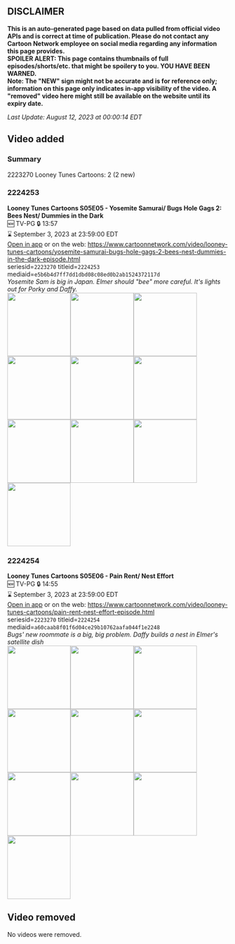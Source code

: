 ## DISCLAIMER
**This is an auto-generated page based on data pulled from official video APIs and is correct at time of publication. Please do not contact any Cartoon Network employee on social media regarding any information this page provides.**  
**SPOILER ALERT: This page contains thumbnails of full episodes/shorts/etc. that might be spoilery to you. YOU HAVE BEEN WARNED.**  
**Note: The "NEW" sign might not be accurate and is for reference only; information on this page only indicates in-app visibility of the video. A "removed" video here might still be available on the website until its expiry date.**  

_Last Update: August 12, 2023 at 00:00:14 EDT_
## Video added
### Summary
2223270 Looney Tunes Cartoons: 2 (2 new)  
### 2224253
**Looney Tunes Cartoons S05E05 - Yosemite Samurai/ Bugs Hole Gags 2: Bees Nest/ Dummies in the Dark**  
🆕 TV-PG 🔒 13:57  
⌛ September 3, 2023 at 23:59:00 EDT  
[Open in app](https://cnvideo.sercomkc.org/redirector.html?type=cnapp&seriesid=2223270&titleid=2224253&mediaid=e5b6b4d7ff7dd1dbd08c08ed0b2ab1524372117d) or on the web: https://www.cartoonnetwork.com/video/looney-tunes-cartoons/yosemite-samurai-bugs-hole-gags-2-bees-nest-dummies-in-the-dark-episode.html  
seriesid=`2223270` titleid=`2224253` mediaid=`e5b6b4d7ff7dd1dbd08c08ed0b2ab1524372117d`  
_Yosemite Sam is big in Japan. Elmer should "bee" more careful. It's lights out for Porky and Daffy._  
<a href="https://s3.amazonaws.com/cartoonorchestrator/2224253_001_1280x720.jpg"><img src="https://s3.amazonaws.com/cartoonorchestrator/2224253_001_640x360.jpg" height="144px" /></a><a href="https://s3.amazonaws.com/cartoonorchestrator/2224253_002_1280x720.jpg"><img src="https://s3.amazonaws.com/cartoonorchestrator/2224253_002_640x360.jpg" height="144px" /></a><a href="https://s3.amazonaws.com/cartoonorchestrator/2224253_003_1280x720.jpg"><img src="https://s3.amazonaws.com/cartoonorchestrator/2224253_003_640x360.jpg" height="144px" /></a><a href="https://s3.amazonaws.com/cartoonorchestrator/2224253_004_1280x720.jpg"><img src="https://s3.amazonaws.com/cartoonorchestrator/2224253_004_640x360.jpg" height="144px" /></a><a href="https://s3.amazonaws.com/cartoonorchestrator/2224253_005_1280x720.jpg"><img src="https://s3.amazonaws.com/cartoonorchestrator/2224253_005_640x360.jpg" height="144px" /></a><a href="https://s3.amazonaws.com/cartoonorchestrator/2224253_006_1280x720.jpg"><img src="https://s3.amazonaws.com/cartoonorchestrator/2224253_006_640x360.jpg" height="144px" /></a><a href="https://s3.amazonaws.com/cartoonorchestrator/2224253_007_1280x720.jpg"><img src="https://s3.amazonaws.com/cartoonorchestrator/2224253_007_640x360.jpg" height="144px" /></a><a href="https://s3.amazonaws.com/cartoonorchestrator/2224253_008_1280x720.jpg"><img src="https://s3.amazonaws.com/cartoonorchestrator/2224253_008_640x360.jpg" height="144px" /></a><a href="https://s3.amazonaws.com/cartoonorchestrator/2224253_009_1280x720.jpg"><img src="https://s3.amazonaws.com/cartoonorchestrator/2224253_009_640x360.jpg" height="144px" /></a><a href="https://s3.amazonaws.com/cartoonorchestrator/2224253_010_1280x720.jpg"><img src="https://s3.amazonaws.com/cartoonorchestrator/2224253_010_640x360.jpg" height="144px" /></a>
### 2224254
**Looney Tunes Cartoons S05E06 - Pain Rent/ Nest Effort**  
🆕 TV-PG 🔒 14:55  
⌛ September 3, 2023 at 23:59:00 EDT  
[Open in app](https://cnvideo.sercomkc.org/redirector.html?type=cnapp&seriesid=2223270&titleid=2224254&mediaid=a60caab8f01f6d04ce29b10762aafa044f1e2248) or on the web: https://www.cartoonnetwork.com/video/looney-tunes-cartoons/pain-rent-nest-effort-episode.html  
seriesid=`2223270` titleid=`2224254` mediaid=`a60caab8f01f6d04ce29b10762aafa044f1e2248`  
_Bugs' new roommate is a big, big problem. Daffy builds a nest in Elmer's satellite dish_  
<a href="https://s3.amazonaws.com/cartoonorchestrator/2224254_001_1280x720.jpg"><img src="https://s3.amazonaws.com/cartoonorchestrator/2224254_001_640x360.jpg" height="144px" /></a><a href="https://s3.amazonaws.com/cartoonorchestrator/2224254_002_1280x720.jpg"><img src="https://s3.amazonaws.com/cartoonorchestrator/2224254_002_640x360.jpg" height="144px" /></a><a href="https://s3.amazonaws.com/cartoonorchestrator/2224254_003_1280x720.jpg"><img src="https://s3.amazonaws.com/cartoonorchestrator/2224254_003_640x360.jpg" height="144px" /></a><a href="https://s3.amazonaws.com/cartoonorchestrator/2224254_004_1280x720.jpg"><img src="https://s3.amazonaws.com/cartoonorchestrator/2224254_004_640x360.jpg" height="144px" /></a><a href="https://s3.amazonaws.com/cartoonorchestrator/2224254_005_1280x720.jpg"><img src="https://s3.amazonaws.com/cartoonorchestrator/2224254_005_640x360.jpg" height="144px" /></a><a href="https://s3.amazonaws.com/cartoonorchestrator/2224254_006_1280x720.jpg"><img src="https://s3.amazonaws.com/cartoonorchestrator/2224254_006_640x360.jpg" height="144px" /></a><a href="https://s3.amazonaws.com/cartoonorchestrator/2224254_007_1280x720.jpg"><img src="https://s3.amazonaws.com/cartoonorchestrator/2224254_007_640x360.jpg" height="144px" /></a><a href="https://s3.amazonaws.com/cartoonorchestrator/2224254_008_1280x720.jpg"><img src="https://s3.amazonaws.com/cartoonorchestrator/2224254_008_640x360.jpg" height="144px" /></a><a href="https://s3.amazonaws.com/cartoonorchestrator/2224254_009_1280x720.jpg"><img src="https://s3.amazonaws.com/cartoonorchestrator/2224254_009_640x360.jpg" height="144px" /></a><a href="https://s3.amazonaws.com/cartoonorchestrator/2224254_010_1280x720.jpg"><img src="https://s3.amazonaws.com/cartoonorchestrator/2224254_010_640x360.jpg" height="144px" /></a>
## Video removed
No videos were removed.  
